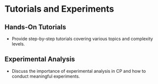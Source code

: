 # Tutorials and Experiments

## Hands-On Tutorials
- Provide step-by-step tutorials covering various topics and complexity levels.

## Experimental Analysis
- Discuss the importance of experimental analysis in CP and how to conduct meaningful experiments.
